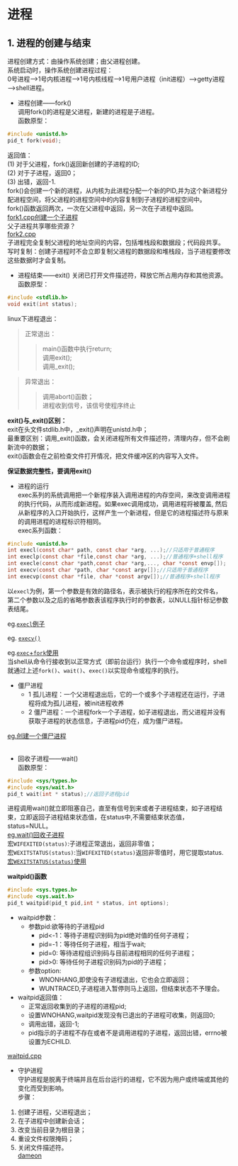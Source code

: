 # 进程<br>

## 1. 进程的创建与结束<br>
进程创建方式：由操作系统创建；由父进程创建。<br>
系统启动时，操作系统创建进程过程：<br>
0号进程——>1号内核进程——>1号内核线程——>1号用户进程（init进程）——>getty进程——>shell进程。<br>
- 进程创建——fork()<br>
调用fork()的进程是父进程，新建的进程是子进程。<br>
函数原型：<br>
```c
#include <unistd.h>
pid_t fork(void);
```
返回值：<br>
(1) 对于父进程，fork()返回新创建的子进程的ID;<br>
(2) 对于子进程，返回0；<br>
(3) 出错，返回-1.<br>
fork()会创建一个新的进程，从内核为此进程分配一个新的PID,并为这个新进程分配进程空间，将父进程的进程空间中的内容复制到子进程的进程空间中。<br>
fork()函数返回两次，一次在父进程中返回，另一次在子进程中返回。<br>
[fork1.cpp创建一个子进程](https://github.com/liuchenjane/Advanced-Programming-in-the-UNIX-Environment/blob/master/fork1.cpp)<br>
父子进程共享哪些资源？<br>
[fork2.cpp](https://github.com/liuchenjane/Advanced-Programming-in-the-UNIX-Environment/blob/master/fork2.cpp)<br>
子进程完全复制父进程的地址空间的内容，包括堆栈段和数据段；代码段共享。<br>
写时复制：创建子进程时不会立即复制父进程的数据段和堆栈段，当子进程要修改这些数据时才会复制。<br>

- 进程结束——exit()
关闭已打开文件描述符，释放它所占用内存和其他资源。<br>
函数原型：<br>
```c
#include <stdlib.h>
void exit(int status);
```
linux下进程退出：<br>
> 正常退出：<br>
>>main()函数中执行return;<br>
>>调用exit();<br>
>>调用\_exit();<br>

> 异常退出：<br>
>>调用abort()函数；<br>
>>进程收到信号，该信号使程序终止<br>

**exit()与\_exit()区别：**<br>
exit在头文件stdlib.h中，\_exit()声明在unistd.h中；<br>
最重要区别：调用\_exit()函数，会关闭进程所有文件描述符，清理内存，但不会刷新流中的数据；<br>
exit()函数会在之前检查文件打开情况，把文件缓冲区的内容写入文件。<br>

  **保证数据完整性，要调用exit()**
  
- 进程的运行<br>
exec系列的系统调用把一个新程序装入调用进程的内存空间，来改变调用进程的执行代码，从而形成新进程。如果exec调用成功，调用进程将被覆盖,
然后从新程序的入口开始执行，这样产生一个新进程，但是它的进程描述符与原来的调用进程的进程标识符相同。<br>
exec系列函数：<br>
```c
#include <unistd.h>
int execl(const char* path, const char *arg, ...);//只适用于普通程序
int execlp(const char *file,const char *arg, ...);//普通程序+shell程序
int execle(const char *path,const char *arg,..., char *const envp[]);
int execv(const char *path, char *const argv[]);//只适用于普通程序
int execvp(const char *file, char *const argv[]);//普通程序+shell程序
```
以`execl`为例，第一个参数是有效的路径名，表示被执行的程序所在的文件名，<br>
第二个参数以及之后的省略参数表该程序执行时的参数表，以NULL指针标记参数表结尾。<br>

eg.[`execl`例子](https://github.com/liuchenjane/Programming-in-the-UNIX-Environment/blob/master/execl.cpp)<br>

eg. [`execv()`](https://github.com/liuchenjane/Programming-in-the-UNIX-Environment/blob/master/execv.cpp)<br>

eg.[`exec`+`fork`使用](https://github.com/liuchenjane/Programming-in-the-UNIX-Environment/blob/master/fork_exec.cpp)<br>
当shell从命令行接收到以正常方式（即前台运行）执行一个命令或程序时，shell就通过上述`fork()`、`wait()`、`exec()`以实现命令或程序的执行。<br>
 
- 僵尸进程<br>
  - 1 孤儿进程：一个父进程退出后，它的一个或多个子进程还在运行，子进程将成为孤儿进程，被init进程收养<br>
  - 2 僵尸进程：一个进程fork一个子进程，如子进程退出，而父进程并没有获取子进程的状态信息，子进程pid仍在，成为僵尸进程。<br>
  
[eg.创建一个僵尸进程](https://github.com/liuchenjane/Advanced-Programming-in-the-UNIX-Environment/blob/master/f10.5.cpp)<br> 
- 回收子进程——wait()<br>
函数原型：<br>
```c
#include <sys/types.h>
#include <sys/wait.h>
pid_t wait(int * status);//返回子进程pid
```
进程调用wait()就立即阻塞自己，直至有信号到来或者子进程结束，如子进程结束，立即返回子进程结束状态值，在status中,不需要结束状态值，status=NULL。<br>
[eg.wait()回收子进程](https://github.com/liuchenjane/Advanced-Programming-in-the-UNIX-Environment/blob/master/wait1.cpp)<br>
宏`WIFEXITED(status)`:子进程正常退出，返回非零值；<br>
宏`WEXITSTATUS(status)`:当`WIFEXITED(status)`返回非零值时，用它提取status.<br>
[宏`WEXITSTATUS(status)`使用](https://github.com/liuchenjane/Advanced-Programming-in-the-UNIX-Environment/blob/master/wait2.cpp)<br>

**waitpid()函数**<br>
```c
#include <sys.types.h>
#include <sys.wait.h>
pid_t waitpid(pid_t pid,int * status, int options);
```
- waitpid参数：<br>
	- 参数pid:欲等待的子进程pid
		- pid<-1：等待子进程识别码为pid绝对值的任何子进程；
		- pid=-1：等待任何子进程，相当于wait;
		- pid=0: 等待进程组识别码与目前进程相同的任何子进程；
		- pid>0: 等待任何子进程识别码为pid的子进程；
	- 参数option:
		- WNONHANG,即使没有子进程退出，它也会立即返回；
		- WUNTRACED,子进程进入暂停则马上返回，但结束状态不予理会。
 - waitpid返回值：<br>
 	- 正常返回收集到的子进程的进程pid;
	- 设置WNOHANG,waitpid发现没有已退出的子进程可收集，则返回0;
	- 调用出错，返回-1;
	- pid指示的子进程不存在或者不是调用进程的子进程，返回出错，errno被设置为ECHILD.

[waitpid.cpp](https://github.com/liuchenjane/Advanced-Programming-in-the-UNIX-Environment/blob/master/waitpid.cpp)<br>

- 守护进程<br>
守护进程是脱离于终端并且在后台运行的进程，它不因为用户或终端或其他的变化而受到影响。<br>
步骤：<br>
1. 创建子进程，父进程退出；<br>
2. 在子进程中创建新会话；<br>
3. 改变当前目录为根目录；<br>
4. 重设文件权限掩码；<br>
5. 关闭文件描述符。<br>
[dameon](https://github.com/liuchenjane/Advanced-Programming-in-the-UNIX-Environment/blob/master/dameon.cpp)
